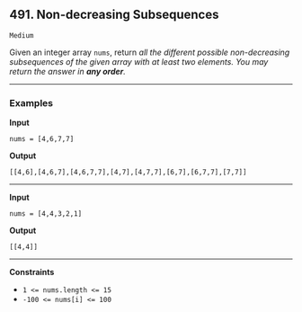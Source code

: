 ## 491. Non-decreasing Subsequences

`Medium`

Given an integer array `nums`, return *all the different possible non-decreasing subsequences of the given array with at least two elements. You may return the answer in **any order**.*

---

### Examples

**Input**
```
nums = [4,6,7,7]
```

**Output**
```
[[4,6],[4,6,7],[4,6,7,7],[4,7],[4,7,7],[6,7],[6,7,7],[7,7]]
```

---

**Input**
```
nums = [4,4,3,2,1]
```

**Output**
```
[[4,4]]
```

---

**Constraints**

* `1 <= nums.length <= 15`
* `-100 <= nums[i] <= 100`
